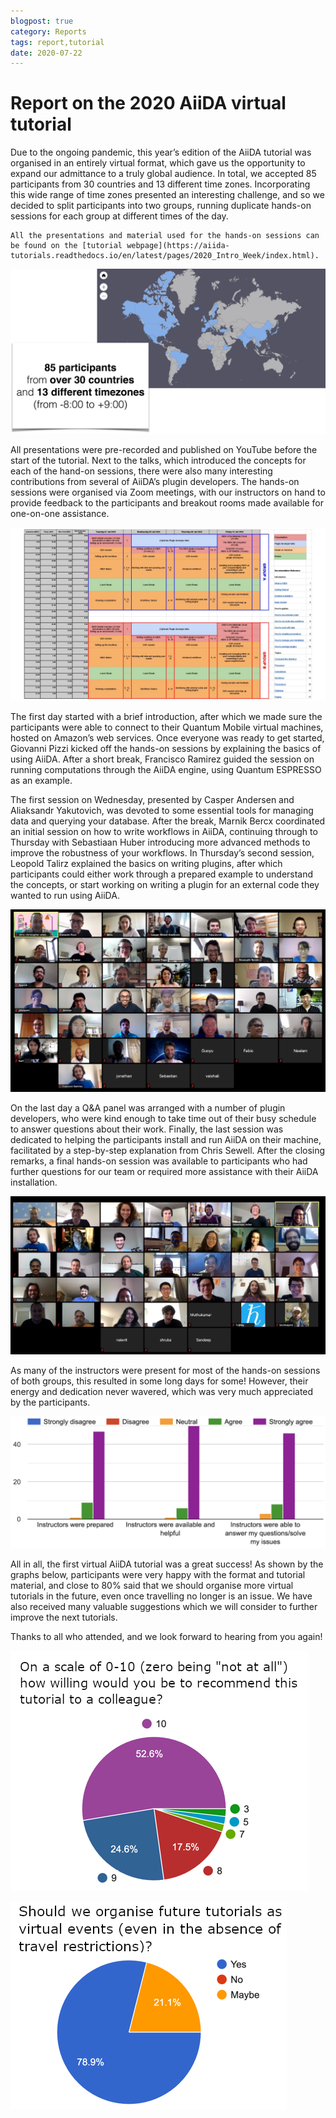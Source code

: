 ```yaml
---
blogpost: true
category: Reports
tags: report,tutorial
date: 2020-07-22
---
```


# Report on the 2020 AiiDA virtual tutorial

Due to the ongoing pandemic, this year’s edition of the AiiDA tutorial was organised in an entirely virtual format, which gave us the opportunity to expand our admittance to a truly global audience. In total, we accepted 85 participants from 30 countries and 13 different time zones. Incorporating this wide range of time zones presented an interesting challenge, and so we decided to split participants into two groups, running duplicate hands-on sessions for each group at different times of the day.

```{seealso}
All the presentations and material used for the hands-on sessions can be found on the [tutorial webpage](https://aiida-tutorials.readthedocs.io/en/latest/pages/2020_Intro_Week/index.html).
```

![participant map](../pics/2020-tutorial-participants-map.png)

All presentations were pre-recorded and published on YouTube before the start of the tutorial. Next to the talks, which introduced the concepts for each of the hand-on sessions, there were also many interesting contributions from several of AiiDA’s plugin developers. The hands-on sessions were organised via Zoom meetings, with our instructors on hand to provide feedback to the participants and breakout rooms made available for one-on-one assistance.

![schedule](../pics/2020-tutorial-schedule.jpg)

The first day started with a brief introduction, after which we made sure the participants were able to connect to their Quantum Mobile virtual machines, hosted on Amazon’s web services. Once everyone was ready to get started, Giovanni Pizzi kicked off the hands-on sessions by explaining the basics of using AiiDA. After a short break, Francisco Ramirez guided the session on running computations through the AiiDA engine, using Quantum ESPRESSO as an example.

The first session on Wednesday, presented by Casper Andersen and Aliaksandr Yakutovich, was devoted to some essential tools for managing data and querying your database. After the break, Marnik Bercx coordinated an initial session on how to write workflows in AiiDA, continuing through to Thursday with Sebastiaan Huber introducing more advanced methods to improve the robustness of your workflows. In Thursday’s second session, Leopold Talirz explained the basics on writing plugins, after which participants could either work through a prepared example to understand the concepts, or start working on writing a plugin for an external code they wanted to run using AiiDA.

![participants pic group a](../pics/2020-tutorial-participants-pic-a.png)

On the last day a Q&A panel was arranged with a number of plugin developers, who were kind enough to take time out of their busy schedule to answer questions about their work. Finally, the last session was dedicated to helping the participants install and run AiiDA on their machine, facilitated by a step-by-step explanation from Chris Sewell. After the closing remarks, a final hands-on session was available to participants who had further questions for our team or required more assistance with their AiiDA installation.

![participants pic group b](../pics/2020-tutorial-participants-pic-b.png)

As many of the instructors were present for most of the hands-on sessions of both groups, this resulted in some long days for some! However, their energy and dedication never wavered, which was very much appreciated by the participants.

![feedback](../pics/2020-tutorial-feedback1.png)

All in all, the first virtual AiiDA tutorial was a great success! As shown by the graphs below, participants were very happy with the format and tutorial material, and close to 80% said that we should organise more virtual tutorials in the future, even once travelling no longer is an issue. We have also received many valuable suggestions which we will consider to further improve the next tutorials.

Thanks to all who attended, and we look forward to hearing from you again!

![feedback](../pics/2020-tutorial-feedback2.png)

![feedback](../pics/2020-tutorial-feedback3.png)
